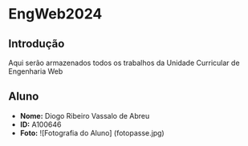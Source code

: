 # EngWeb2024

## Introdução
Aqui serão armazenados todos os trabalhos da Unidade Curricular de Engenharia Web

## Aluno

- **Nome:** Diogo Ribeiro Vassalo de Abreu
- **ID:** A100646
- **Foto:** ![Fotografia do Aluno] (fotopasse.jpg)
